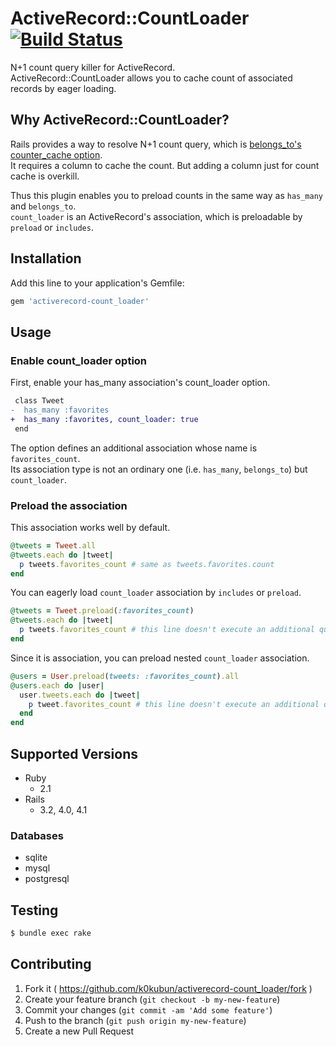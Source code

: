 # ActiveRecord::CountLoader [![Build Status](https://travis-ci.org/k0kubun/activerecord-count_loader.svg?branch=master)](https://travis-ci.org/k0kubun/activerecord-count_loader)

N+1 count query killer for ActiveRecord.  
ActiveRecord::CountLoader allows you to cache count of associated records by eager loading.

## Why ActiveRecord::CountLoader?
Rails provides a way to resolve N+1 count query, which is [belongs\_to's counter\_cache option](http://guides.rubyonrails.org/association_basics.html#counter-cache).  
It requires a column to cache the count. But adding a column just for count cache is overkill.  
  
Thus this plugin enables you to preload counts in the same way as `has_many` and `belongs_to`.  
`count_loader` is an ActiveRecord's association, which is preloadable by `preload` or `includes`.

## Installation

Add this line to your application's Gemfile:

```ruby
gem 'activerecord-count_loader'
```

## Usage

### Enable count\_loader option
First, enable your has\_many association's count\_loader option.

```diff
 class Tweet
-  has_many :favorites
+  has_many :favorites, count_loader: true
 end
```

The option defines an additional association whose name is `favorites_count`.  
Its association type is not an ordinary one (i.e. `has_many`, `belongs_to`) but `count_loader`.

### Preload the association
This association works well by default.

```rb
@tweets = Tweet.all
@tweets.each do |tweet|
  p tweets.favorites_count # same as tweets.favorites.count
end
```

You can eagerly load `count_loader` association by `includes` or `preload`.

```rb
@tweets = Tweet.preload(:favorites_count)
@tweets.each do |tweet|
  p tweets.favorites_count # this line doesn't execute an additional query
end
```

Since it is association, you can preload nested `count_loader` association.

```rb
@users = User.preload(tweets: :favorites_count).all
@users.each do |user|
  user.tweets.each do |tweet|
    p tweet.favorites_count # this line doesn't execute an additional query
  end
end
```

## Supported Versions

- Ruby
  - 2.1
- Rails
  - 3.2, 4.0, 4.1

### Databases

- sqlite
- mysql
- postgresql

## Testing

```bash
$ bundle exec rake
```

## Contributing

1. Fork it ( https://github.com/k0kubun/activerecord-count_loader/fork )
2. Create your feature branch (`git checkout -b my-new-feature`)
3. Commit your changes (`git commit -am 'Add some feature'`)
4. Push to the branch (`git push origin my-new-feature`)
5. Create a new Pull Request

